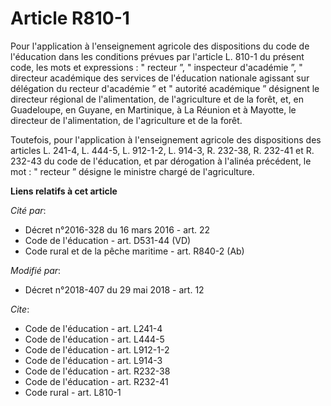 # Article R810-1

Pour l'application à l'enseignement agricole des dispositions du code de l'éducation dans les conditions prévues par
l'article L. 810-1 du présent code, les mots et expressions : " recteur ”, " inspecteur d'académie ”, " directeur académique
des services de l'éducation nationale agissant sur délégation du recteur d'académie ” et " autorité académique ” désignent le
directeur régional de l'alimentation, de l'agriculture et de la forêt, et, en Guadeloupe, en Guyane, en Martinique, à La
Réunion et à Mayotte, le directeur de l'alimentation, de l'agriculture et de la forêt. 

Toutefois, pour l'application à l'enseignement agricole des dispositions des articles L. 241-4, L. 444-5, L. 912-1-2, L.
914-3, R. 232-38, R. 232-41 et R. 232-43 du code de l'éducation, et par dérogation à l'alinéa précédent, le mot : " recteur ”
désigne le ministre chargé de l'agriculture.

**Liens relatifs à cet article**

_Cité par_:

  - Décret n°2016-328 du 16 mars 2016 - art. 22
  - Code de l'éducation - art. D531-44 (VD)
  - Code rural et de la pêche maritime - art. R840-2 (Ab)

_Modifié par_:

  - Décret n°2018-407 du 29 mai 2018 - art. 12

_Cite_:

  - Code de l'éducation - art. L241-4
  - Code de l'éducation - art. L444-5
  - Code de l'éducation - art. L912-1-2
  - Code de l'éducation - art. L914-3
  - Code de l'éducation - art. R232-38
  - Code de l'éducation - art. R232-41
  - Code rural - art. L810-1
